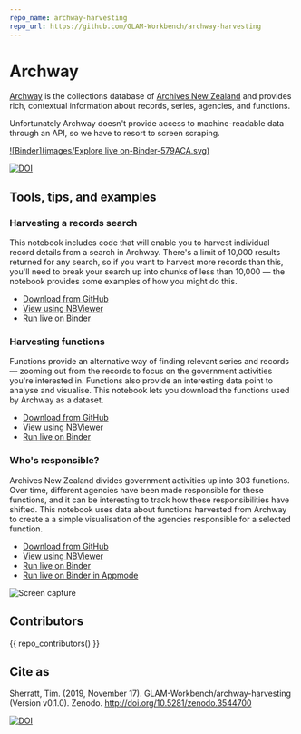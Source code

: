 ```yaml
---
repo_name: archway-harvesting
repo_url: https://github.com/GLAM-Workbench/archway-harvesting
---
```


# Archway

[Archway](https://www.archway.archives.govt.nz/) is the collections database of [Archives New Zealand](http://archives.govt.nz/) and provides rich, contextual information about records, series, agencies, and functions.

Unfortunately Archway doesn't provide access to machine-readable data through an API, so we have to resort to screen scraping.

[![Binder](images/Explore live on-Binder-579ACA.svg)](https://mybinder.org/v2/gh/GLAM-Workbench/archway-harvesting/master)

[![DOI](https://zenodo.org/badge/DOI/10.5281/zenodo.3544700.svg)](https://doi.org/10.5281/zenodo.3544700)


## Tools, tips, and examples

### Harvesting a records search  
This notebook includes code that will enable you to harvest individual record details from a search in Archway. There's a limit of 10,000 results returned for any search, so if you want to harvest more records than this, you'll need to break your search up into chunks of less than 10,000 — the notebook provides some examples of how you might do this.

* [Download from GitHub](https://github.com/GLAM-Workbench/archway-harvesting/blob/master/archway-records-harvest.ipynb)
* [View using NBViewer](https://nbviewer.jupyter.org/github/GLAM-Workbench/archway-harvesting/blob/master/archway-records-harvest.ipynb)
* [Run live on Binder](https://mybinder.org/v2/gh/GLAM-Workbench/archway-harvesting/master?filepath=archway-records-harvest.ipynb)

### Harvesting functions  
Functions provide an alternative way of finding relevant series and records — zooming out from the records to focus on the government activities you're interested in. Functions also provide an interesting data point to analyse and visualise. This notebook lets you download the functions used by Archway as a dataset.

* [Download from GitHub](https://github.com/GLAM-Workbench/archway-harvesting/blob/master/harvesting_functions_from_archway.ipynb)
* [View using NBViewer](https://nbviewer.jupyter.org/github/GLAM-Workbench/archway-harvesting/blob/master/harvesting_functions_from_archway.ipynb)
* [Run live on Binder](https://mybinder.org/v2/gh/GLAM-Workbench/archway-harvesting/master?filepath=harvesting_functions_from_archway.ipynb)

### Who's responsible?
Archives New Zealand divides government activities up into 303 functions. Over time, different agencies have been made responsible for these functions, and it can be interesting to track how these responsibilities have shifted. This notebook uses data about functions harvested from Archway to create a a simple visualisation of the agencies responsible for a selected function.

* [Download from GitHub](https://github.com/GLAM-Workbench/archway-harvesting/blob/master/display_agencies_responsible_for_function.ipynb)
* [View using NBViewer](https://nbviewer.jupyter.org/github/GLAM-Workbench/archway-harvesting/blob/master/display_agencies_responsible_for_function.ipynb)
* [Run live on Binder](https://mybinder.org/v2/gh/GLAM-Workbench/archway-harvesting/master?filepath=display_agencies_responsible_for_function.ipynb)
* [Run live on Binder in Appmode](https://mybinder.org/v2/gh/GLAM-Workbench/archway-harvesting/master?urlpath=apps%2Fdisplay_agencies_responsible_for_function.ipynb)

![Screen capture](images/nz-agencies-function.gif)

## Contributors

{{ repo_contributors() }}

## Cite as

Sherratt, Tim. (2019, November 17). GLAM-Workbench/archway-harvesting (Version v0.1.0). Zenodo. <http://doi.org/10.5281/zenodo.3544700>

[![DOI](https://zenodo.org/badge/DOI/10.5281/zenodo.3544700.svg)](https://doi.org/10.5281/zenodo.3544700)
